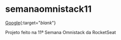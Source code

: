 <h1>semanaomnistack11</h1>

[Google](https://www.google.com.br){:target="_blank_"}

Projeto feito na 11ª Semana Omnistack da RocketSeat
